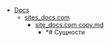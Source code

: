 - <a href = "E:\Node_projects\Node_Way\NBase\_Md\_Index\__Closer\_Uml\GUI\PlantUml\content\Docs\cat.Docs\dir.Docs.md">Docs</a>
    - <a href = "E:\Node_projects\Node_Way\NBase\_Md\_Index\__Closer\_Uml\GUI\PlantUml\content\Docs\sites_docs.com\cat.sites_docs.com\dir.sites_docs.com.md">sites_docs.com</a>
        - <a href = "E:\Node_projects\Node_Way\NBase\_Md\_Index\__Closer\_Uml\GUI\PlantUml\content\Docs\sites_docs.com\site_docs.com copy.md">site_docs.com copy.md</a>
            - *# Сущности
    
